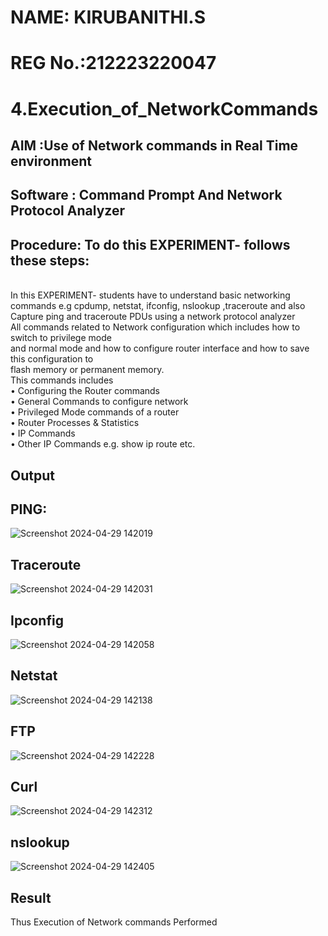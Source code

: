 # NAME: KIRUBANITHI.S
# REG No.:212223220047
# 4.Execution_of_NetworkCommands
## AIM :Use of Network commands in Real Time environment
## Software : Command Prompt And Network Protocol Analyzer
## Procedure: To do this EXPERIMENT- follows these steps:
<BR>
In this EXPERIMENT- students have to understand basic networking commands e.g cpdump, netstat, ifconfig, nslookup ,traceroute and also Capture ping and traceroute PDUs using a network protocol analyzer 
<BR>
All commands related to Network configuration which includes how to switch to privilege mode
<BR>
and normal mode and how to configure router interface and how to save this configuration to
<BR>
flash memory or permanent memory.
<BR>
This commands includes
<BR>
• Configuring the Router commands
<BR>
• General Commands to configure network
<BR>
• Privileged Mode commands of a router 
<BR>
• Router Processes & Statistics
<BR>
• IP Commands
<BR>
• Other IP Commands e.g. show ip route etc.
<BR>

## Output

## PING:
![Screenshot 2024-04-29 142019](https://github.com/Kirubanithi-123/4.Execution_of_NetworkCommends/assets/151388581/8304a2f8-ddd5-4250-896f-42f7f2b1cce0)
## Traceroute
![Screenshot 2024-04-29 142031](https://github.com/Kirubanithi-123/4.Execution_of_NetworkCommends/assets/151388581/3772fbd8-b14d-44fb-93f9-86f3d2903f16)

## Ipconfig
![Screenshot 2024-04-29 142058](https://github.com/Kirubanithi-123/4.Execution_of_NetworkCommends/assets/151388581/7a361d3b-6feb-450a-834e-1049a6a41928)

## Netstat
![Screenshot 2024-04-29 142138](https://github.com/Kirubanithi-123/4.Execution_of_NetworkCommends/assets/151388581/eb402621-afe9-4aff-8f23-bf94b9715e75)

## FTP
![Screenshot 2024-04-29 142228](https://github.com/Kirubanithi-123/4.Execution_of_NetworkCommends/assets/151388581/85d83a77-4fea-4292-8839-0d792473dd47)

## Curl 
![Screenshot 2024-04-29 142312](https://github.com/Kirubanithi-123/4.Execution_of_NetworkCommends/assets/151388581/6838210b-6920-4588-bdfe-563dc19850ce)

## nslookup
![Screenshot 2024-04-29 142405](https://github.com/Kirubanithi-123/4.Execution_of_NetworkCommends/assets/151388581/83aa6ce2-96a8-4eb0-8674-40d86e4bba1f)

## Result
Thus Execution of Network commands Performed 
